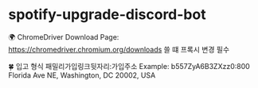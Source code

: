 # spotify-upgrade-discord-bot

🌍 ChromeDriver Download Page: https://chromedriver.chromium.org/downloads
쓸 떄 프록시 변경 필수

🍀 입고 형식
패밀리가입링크뒷자리:가입주소
Example: b557ZyA6B3ZXzz0:800 Florida Ave NE, Washington, DC 20002, USA
